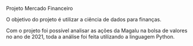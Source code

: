 Projeto Mercado Financeiro

O objetivo do projeto é utilizar a ciência de dados para finanças.

Com o projeto foi possível analisar as ações da Magalu na bolsa de valores no ano de 2021, toda a análise foi feita utilizando a linguagem Python.

